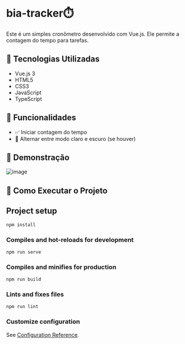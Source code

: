 # bia-tracker⏱️

Este é um simples cronômetro desenvolvido com Vue.js. Ele permite a contagem do tempo para tarefas.

## 🚀 Tecnologias Utilizadas

- Vue.js 3
- HTML5
- CSS3
- JavaScript
- TypeScript

## 🎯 Funcionalidades

- ✅ Iniciar contagem do tempo
- 🌙 Alternar entre modo claro e escuro (se houver)

## 📸 Demonstração

![image](https://github.com/user-attachments/assets/eb245840-f060-4f1c-87fd-6ff579baff90)


## 🔧 Como Executar o Projeto

## Project setup
```
npm install
```

### Compiles and hot-reloads for development
```
npm run serve
```

### Compiles and minifies for production
```
npm run build
```

### Lints and fixes files
```
npm run lint
```

### Customize configuration
See [Configuration Reference](https://cli.vuejs.org/config/).
